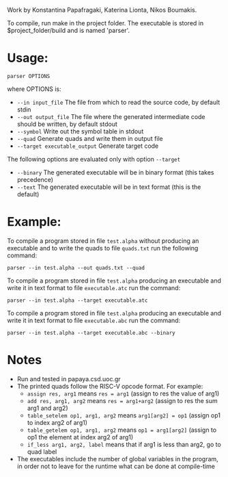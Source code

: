Work by Konstantina Papafragaki, Katerina Lionta, Nikos Boumakis.

To compile, run make in the project folder. The executable is stored in $project_folder/build
and is named 'parser'.

# Usage:

`parser OPTIONS`

where OPTIONS is:

-   `--in input_file` The file from which to read the source code, by default stdin
-   `--out output_file` The file where the generated intermediate code should be written, by default stdout
-   `--symbol` Write out the symbol table in stdout
-   `--quad` Generate quads and write them in output file
-   `--target executable_output` Generate target code

The following options are evaluated only with option `--target`

-   `--binary` The generated executable will be in binary format (this takes precedence)
-   `--text` The generated executable will be in text format (this is the default)

# Example:

To compile a program stored in file `test.alpha` without producing an executable and to write the quads to file `quads.txt` run the following command:

```
parser --in test.alpha --out quads.txt --quad
```

To compile a program stored in file `test.alpha` producing an executable and write it in text format to file `executable.atc` run the command:

```
parser --in test.alpha --target executable.atc
```

To compile a program stored in file `test.alpha` producing an executable and write it in text format to file `executable.abc` run the command:

```
parser --in test.alpha --target executable.abc --binary
```

# Notes

-   Run and tested in papaya.csd.uoc.gr
-   The printed quads follow the RISC-V opcode format. For example:
    -   `assign res, arg1` means `res = arg1` (assign to res the value of arg1)
    -   `add res, arg1, arg2` means `res = arg1+arg2` (assign to res the sum arg1 and arg2)
    -   `table_setelem op1, arg1, arg2` means `arg1[arg2] = op1` (assign op1 to index arg2 of arg1)
    -   `table_getelem op1, arg1, arg2` means `op1 = arg1[arg2]` (assign to op1 the element at index arg2 of arg1)
    -   `if_less arg1, arg2, label` means that if arg1 is less than arg2, go to quad label
-   The executables include the number of global variables in the program, in order not to leave for the runtime what can be done at compile-time
